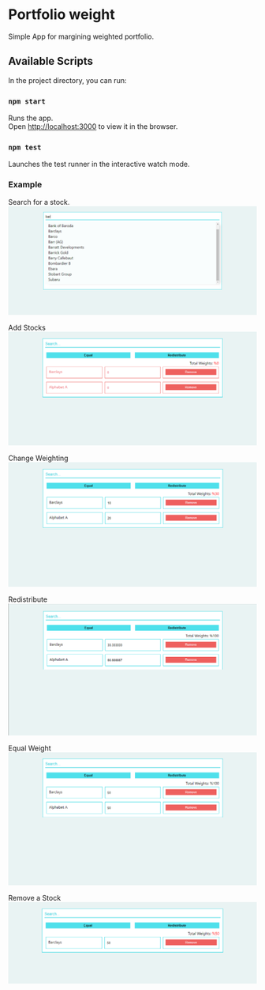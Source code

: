 # Portfolio weight
Simple App for margining weighted portfolio.

## Available Scripts

In the project directory, you can run:

### `npm start`

Runs the app.<br />
Open [http://localhost:3000](http://localhost:3000) to view it in the browser.




### `npm test`
Launches the test runner in the interactive watch mode.<br />

### Example

Search for a stock.
![Search for a stock](/screenshots/1-search.PNG)
<!-- Format: ![Search for a stock](/screenshots/1-search.PNG) -->

Add Stocks
![Add Stocks](/screenshots/2-add-stocks.PNG)

Change Weighting 
![Change weighting](/screenshots/3-change-weighting.PNG)

Redistribute
![Redistribute](/screenshots/4-redistribute.PNG)

Equal Weight 
![Equal Weight](/screenshots/5-equal-weight.PNG)

Remove a Stock
![Remove](/screenshots/6-remove.PNG)